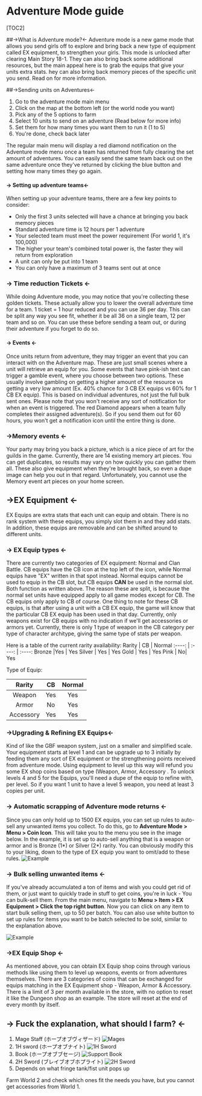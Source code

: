 # Adventure Mode guide

[TOC2]


##->What is Adventure mode?<-
Adventure mode is a new game mode that allows you send girls off to explore and bring back a new type of equipment called EX equipment, to strengthen your girls. This mode is unlocked after clearing Main Story 18-1.  They can also bring back some additional resources, but the main appeal here is to grab the equips that give your units extra stats. hey can also bring back memory pieces of the specific unit you send. Read on for more information. 

##->Sending units on Adventures<-

1. Go to the adventure mode main menu
2. Click on the map at the bottom left (or the world node you want)
3. Pick any of the 5 options to farm
4. Select 10 units to send on an adventure (Read below for more info)
5. Set them for how many times you want them to run it (1 to 5)
6. You're done, check back later

The regular main menu will display a red diamond notification on the Adventure mode menu once a team has returned from fully clearing the set amount of adventures. You can easily send the same team back out on the same adventure once they've returned by clicking the blue button and setting how many times they go again.

#### -> Setting up adventure teams<-
When setting up your adventure teams, there are a few key points to consider:
- Only the first 3 units selected will have a chance at bringing you back memory pieces
- Standard adventure time is 12 hours per 1 adventure
- Your selected team must meet the power requirement (For world 1, it's 100,000)
- The higher your team's combined total power is, the faster they will return from exploration
- A unit can only be put into 1 team
- You can only have a maximum of 3 teams sent out at once

### -> Time reduction Tickets <-
While doing Adventure mode, you may notice that you're collecting these golden tickets. These actually allow you to lower the overall adventure time for a team. 1 ticket = 1 hour reduced and you can use 36 per day. This can be split any way you see fit, whether it be all 36 on a single team, 12 per team and so on. You can use these before sending a team out, or during their adventure if you forget to do so.

#### -> Events <-
Once units return from adventure, they may trigger an event that you can interact with on the Adventure map. These are just small scenes where a unit will retrieve an equip for you. Some events that have pink-ish text can trigger a gamble event, where you choose between two options. These usually involve gambling on getting a higher amount of the resource vs getting a very low amount (Ex. 40% chance for 3 CB EX equips vs 60% for 1 CB EX equip). 
This is based on individual adventures, not just the full bulk sent ones. Please note that you won't receive any sort of notification for when an event is triggered. The red Diamond appears when a team fully completes their assigned adventure(s). So if you send them out for 60 hours, you won't get a notification icon until the entire thing is done.

### ->Memory events <-
Your party may bring you back a picture, which is a nice piece of art for the guilds in the game. Currently, there are 14 existing memory art pieces. You can get duplicates, so results may vary on how quickly you can gather them all. These also give equipment when they're brought back, so even a dupe image can help you out in that regard. Unfortunately, you cannot use the Memory event art pieces on your home screen.

## ->EX Equipment <-
EX Equips are extra stats that each unit can equip and obtain. There is no rank system with these equips, you simply slot them in and they add stats. In addition, these equips are removable and can be shifted around to different units. 

### -> EX Equip types <-
There are currently two categories of EX equipment: Normal and Clan Battle. CB equips have the CB icon at the top left of the icon, while Normal equips have "EX" written in that spot instead. Normal equips cannot be used to equip in the CB slot, but CB equips **CAN** be used in the normal slot.
Both function as written above. The reason these are split, is because the normal set units have equipped apply to all game modes except for CB. The CB equips only apply to CB of course. One thing to note for these CB equips, is that after using a unit with a CB EX equip, the game will know that the particular CB EX equip has been used in that day. Currently, only weapons exist for CB equips with no indication if we'll get accessories or armors yet. Currently, there is only 1 type of weapon in the CB category per type of character architype, giving the same type of stats per weapon.


Here is a table of the current rarity availability:
Rarity | CB | Normal 
:----: | :----: | :----: 
Bronze |Yes | Yes 
Silver | Yes | Yes 
Gold | Yes | Yes 
Pink | No| Yes 

Type of Equip:

Rarity | CB | Normal 
:----: | :----: | :----: 
Weapon |Yes | Yes 
Armor | No | Yes 
Accessory | Yes | Yes 


### ->Upgrading & Refining EX Equips<-
Kind of like the GBF weapon system, just on a smaller and simplified scale. Your equipment starts at level 1 and can be upgrade up to 3 initially by feeding them any sort of EX equipment or the strengthening points received from adventure mode. Using equipment to level up this way will refund you some EX shop coins based on type (Weapon, Armor, Accessory . To unlock levels 4 and 5 for the Equips, you'll need a dupe of the equip to refine with, per level. So if you want 1 unit to have a level 5 weapon, you need at least 3 copies per unit.

### -> Automatic scrapping of Adventure mode returns <-

Since you can only hold up to 1500 EX equips, you can set up rules to auto-sell any unwanted items you collect. To do this, go to **Adventure Mode > Menu > Coin Icon**. This will take you to the menu you see in the image below. In the example, it is set up to auto-sell anything that is a weapon or armor and is Bronze (1*) or Silver (2*) rarity. You can obviously modify this to your liking, down to the type of EX equip you want to omit/add to these rules.
![Example](https://cdn.discordapp.com/attachments/987137760873824297/1098148963531628594/Example.png)

### -> Bulk selling unwanted items <-

If you've already accumulated a ton of items and wish you could get rid of them, or just want to quickly trade in stuff to get coins, you're in luck - You can bulk-sell them. From the main menu, navigate to **Menu > Item > EX Equipment > Click the top right button**. Now you can click on any item to start bulk selling them, up to 50 per batch. You can also use white button to set up rules for items you want to be batch selected to be sold, similar to the explanation above. 

![Example](https://cdn.discordapp.com/attachments/987137760873824297/1098159105388060723/12512125123.png)


### ->EX Equip Shop <-
As mentioned above, you can obtain EX Equip shop coins through various methods like using them to level up weapons, events or from adventures themselves. There are 3 categories of coins that can be exchanged for equips matching in the EX Equipment shop - Weapon, Armor & Accessory. There is a limit of 3 per month available in the store, with no option to reset it like the Dungeon shop as an example. The store will reset at the end of every month by itself.

## -> Fuck the explanation, what should I farm? <-
1. Mage Staff (ホープオブヴィザード) ![Mages](https://cdn.discordapp.com/attachments/751162242258698323/1059228269943205958/image.png)
2. 1H sword (ホープオブナイト) ![1H Sword](https://cdn.discordapp.com/attachments/751162242258698323/1059228205141213284/image.png)
3. Book (ホープオブブセージ) ![Support Book](https://cdn.discordapp.com/attachments/751162242258698323/1059228308044255363/image.png)
4. 2H Sword (ブレイブオブホプライト) ![2H Sword](https://cdn.discordapp.com/attachments/751162242258698323/1059228345419702374/image.png)
5. Depends on what fringe tank/fist unit pops up

Farm World 2 and check which ones fit the needs you have, but you cannot get accessories from World 1.